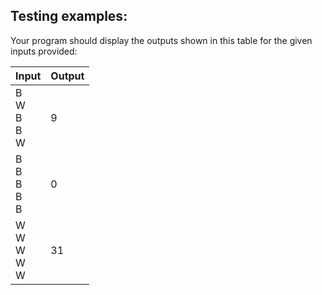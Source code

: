 ## Testing examples:

Your program should display the outputs shown in this table for the given
inputs provided:

| Input                 | Output |
|-----------------------|--------|
| B<br>W<br>B<br>B<br>W | 9      |
| B<br>B<br>B<br>B<br>B | 0      |
| W<br>W<br>W<br>W<br>W | 31     |
